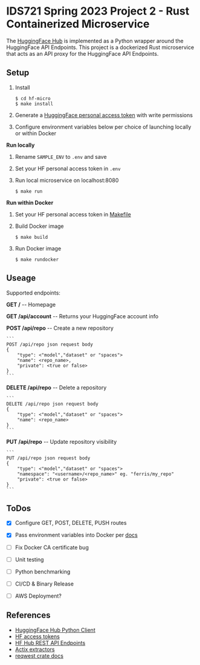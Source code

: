 # IDS721 Spring 2023 Project 2 - Rust Containerized Microservice

The [HuggingFace Hub](https://github.com/huggingface/huggingface_hub) is implemented as a Python wrapper around the HuggingFace API Endpoints. This project is a dockerized Rust microservice that acts as an API proxy for the HuggingFace API Endpoints. 

## Setup
1. Install

    ```
    $ cd hf-micro
    $ make install
    ```

2. Generate a [HuggingFace personal access token](https://huggingface.co/docs/hub/security-tokens) with write permissions
3. Configure environment variables below per choice of launching locally or within Docker

**Run locally**
1. Rename `SAMPLE_ENV` to `.env` and save
2. Set your HF personal access token in `.env`
3. Run local microservice on localhost:8080

    ```
    $ make run
    ```

**Run within Docker**
1. Set your HF personal access token in [Makefile](./hf-micro/Makefile)
2. Build Docker image

    ```
    $ make build
    ```

3. Run Docker image

    ```
    $ make rundocker
    ```

## Useage

Supported endpoints:

**GET /** -- Homepage

**GET /api/account** -- Returns your HuggingFace account info

**POST /api/repo** -- Create a new repository

    ```
    POST /api/repo json request body 
    {
        "type": <"model","dataset" or "spaces">
        "name": <repo_name>,
        "private": <true or false>
    }
    ```

**DELETE /api/repo** -- Delete a repository

    ```
    DELETE /api/repo json request body 
    {
        "type": <"model","dataset" or "spaces">
        "name": <repo_name>
    }
    ```

**PUT /api/repo** -- Update repository visibility

    ```
    PUT /api/repo json request body 
    {
        "type": <"model","dataset" or "spaces">
        "namespace": "<username>/<repo_name>" eg. "ferris/my_repo"
        "private": <true or false>
    }
    ```

## ToDos

- [x] Configure GET, POST, DELETE, PUSH routes
- [x] Pass environment variables into Docker per [docs](https://docs.docker.com/compose/environment-variables/set-environment-variables/#set-environment-variables-with-docker-compose-run---env)
- [ ] Fix Docker CA certificate bug
- [ ] Unit testing
- [ ] Python benchmarking
- [ ] CI/CD & Binary Release
- [ ] AWS Deployment?


## References

* [HuggingFace Hub Python Client](https://github.com/huggingface/huggingface_hub)
* [HF access tokens](https://huggingface.co/docs/hub/security-tokens)
* [HF Hub REST API Endpoints](https://huggingface.co/docs/hub/api)
* [Actix extractors](https://actix.rs/docs/extractors/)
* [reqwest crate docs](https://crates.io/crates/reqwest)